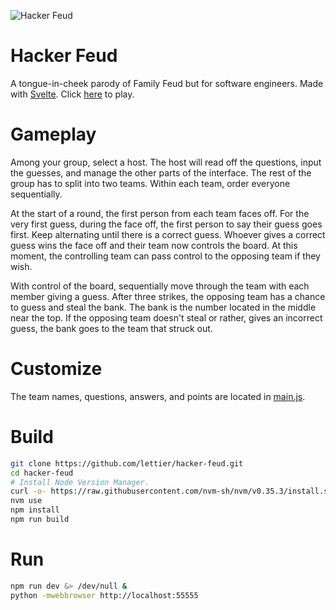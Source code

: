 ![Hacker Feud](https://i.imgur.com/2Q0EAXK.gif)

# Hacker Feud

A tongue-in-cheek parody of Family Feud but for software engineers.
Made with [Svelte](https://github.com/sveltejs/svelte).
Click [here](https://lettier.github.io/hacker-feud/) to play.

# Gameplay

Among your group, select a host.
The host will read off the questions,
input the guesses, and manage the other parts of the interface.
The rest of the group has to split into two teams.
Within each team, order everyone sequentially.

At the start of a round,
the first person from each team faces off.
For the very first guess,
during the face off,
the first person to say their guess goes first.
Keep alternating until there is a correct guess.
Whoever gives a correct guess wins the face off
and their team now controls the board.
At this moment, the controlling team can
pass control to the opposing team if they wish.

With control of the board,
sequentially move through the team
with each member giving a guess.
After three strikes,
the opposing team has a chance to guess and steal the bank.
The bank is the number located in the middle near the top.
If the opposing team doesn't steal or rather, gives an incorrect guess,
the bank goes to the team that struck out.

# Customize

The team names, questions, answers, and points are located in [main.js](src/main.js).

# Build

```bash
git clone https://github.com/lettier/hacker-feud.git
cd hacker-feud
# Install Node Version Manager.
curl -o- https://raw.githubusercontent.com/nvm-sh/nvm/v0.35.3/install.sh | bash
nvm use
npm install
npm run build
```

# Run

```bash
npm run dev &> /dev/null &
python -mwebbrowser http://localhost:55555
```